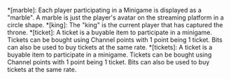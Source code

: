 *[marble]: Each player participating in a Minigame is displayed as a "marble". A marble is just the player's avatar on the streaming platform in a circle shape.
*[king]: The "king" is the current player that has captured the throne.
*[ticket]: A ticket is a buyable item to participate in a minigame. Tickets can be bought using Channel points with 1 point being 1 ticket. Bits can also be used to buy tickets at the same rate.
*[tickets]: A ticket is a buyable item to participate in a minigame. Tickets can be bought using Channel points with 1 point being 1 ticket. Bits can also be used to buy tickets at the same rate.